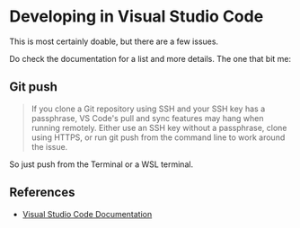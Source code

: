 # Developing in Visual Studio Code

This is most certainly doable, but there are a few issues.

Do check the documentation for a list and more details. The one that bit me:

## Git push

> If you clone a Git repository using SSH and your SSH key has a passphrase, VS Code's pull and sync features may hang when running remotely. Either use an SSH key without a passphrase, clone using HTTPS, or run git push from the command line to work around the issue.

So just push from the Terminal or a WSL terminal.

## References

- [Visual Studio Code Documentation](https://code.visualstudio.com/docs/remote/wsl)
